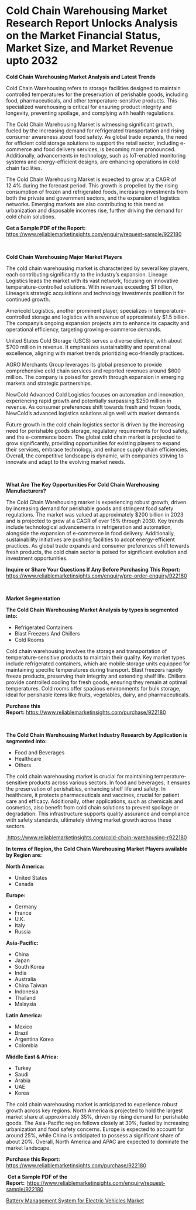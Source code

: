 <p><h1>Cold Chain Warehousing Market Research Report Unlocks Analysis on the Market Financial Status, Market Size, and Market Revenue upto 2032</h1></p><p><strong>Cold Chain Warehousing Market Analysis and Latest Trends</strong></p>
<p><p>Cold Chain Warehousing refers to storage facilities designed to maintain controlled temperatures for the preservation of perishable goods, including food, pharmaceuticals, and other temperature-sensitive products. This specialized warehousing is critical for ensuring product integrity and longevity, preventing spoilage, and complying with health regulations.</p><p>The Cold Chain Warehousing Market is witnessing significant growth, fueled by the increasing demand for refrigerated transportation and rising consumer awareness about food safety. As global trade expands, the need for efficient cold storage solutions to support the retail sector, including e-commerce and food delivery services, is becoming more pronounced. Additionally, advancements in technology, such as IoT-enabled monitoring systems and energy-efficient designs, are enhancing operations in cold chain facilities.</p><p>The Cold Chain Warehousing Market is expected to grow at a CAGR of 12.4% during the forecast period. This growth is propelled by the rising consumption of frozen and refrigerated foods, increasing investments from both the private and government sectors, and the expansion of logistics networks. Emerging markets are also contributing to this trend as urbanization and disposable incomes rise, further driving the demand for cold chain solutions.</p></p>
<p><strong>Get a Sample PDF of the Report:&nbsp;</strong> <a href="https://www.reliablemarketinsights.com/enquiry/request-sample/922180?utm_campaign=3015&utm_medium=2&utm_source=Github&utm_content=ia&utm_term=07032025&utm_id=cold-chain-warehousing">https://www.reliablemarketinsights.com/enquiry/request-sample/922180</a></p>
<p>&nbsp;</p>
<p><strong>Cold Chain Warehousing Major Market Players</strong></p>
<p><p>The cold chain warehousing market is characterized by several key players, each contributing significantly to the industry’s expansion. Lineage Logistics leads the market with its vast network, focusing on innovative temperature-controlled solutions. With revenues exceeding $1 billion, Lineage’s strategic acquisitions and technology investments position it for continued growth.</p><p>Americold Logistics, another prominent player, specializes in temperature-controlled storage and logistics with a revenue of approximately $1.5 billion. The company’s ongoing expansion projects aim to enhance its capacity and operational efficiency, targeting growing e-commerce demands.</p><p>United States Cold Storage (USCS) serves a diverse clientele, with about $700 million in revenue. It emphasizes sustainability and operational excellence, aligning with market trends prioritizing eco-friendly practices.</p><p>AGRO Merchants Group leverages its global presence to provide comprehensive cold chain services and reported revenues around $600 million. The company is poised for growth through expansion in emerging markets and strategic partnerships.</p><p>NewCold Advanced Cold Logistics focuses on automation and innovation, experiencing rapid growth and potentially surpassing $250 million in revenue. As consumer preferences shift towards fresh and frozen foods, NewCold’s advanced logistics solutions align well with market demands.</p><p>Future growth in the cold chain logistics sector is driven by the increasing need for perishable goods storage, regulatory requirements for food safety, and the e-commerce boom. The global cold chain market is projected to grow significantly, providing opportunities for existing players to expand their services, embrace technology, and enhance supply chain efficiencies. Overall, the competitive landscape is dynamic, with companies striving to innovate and adapt to the evolving market needs.</p></p>
<p>&nbsp;</p>
<p><strong>What Are The Key Opportunities For Cold Chain Warehousing Manufacturers?</strong></p>
<p><p>The Cold Chain Warehousing market is experiencing robust growth, driven by increasing demand for perishable goods and stringent food safety regulations. The market was valued at approximately $200 billion in 2023 and is projected to grow at a CAGR of over 15% through 2030. Key trends include technological advancements in refrigeration and automation, alongside the expansion of e-commerce in food delivery. Additionally, sustainability initiatives are pushing facilities to adopt energy-efficient practices. As global trade expands and consumer preferences shift towards fresh products, the cold chain sector is poised for significant evolution and investment opportunities.</p></p>
<p><strong>Inquire or Share Your Questions If Any Before Purchasing This Report:</strong> <a href="https://www.reliablemarketinsights.com/enquiry/pre-order-enquiry/922180?utm_campaign=3015&utm_medium=2&utm_source=Github&utm_content=ia&utm_term=07032025&utm_id=cold-chain-warehousing">https://www.reliablemarketinsights.com/enquiry/pre-order-enquiry/922180</a></p>
<p>&nbsp;</p>
<p><strong>Market Segmentation</strong></p>
<p><strong>The Cold Chain Warehousing Market Analysis by types is segmented into:</strong></p>
<p><ul><li>Refrigerated Containers</li><li>Blast Freezers And Chillers</li><li>Cold Rooms</li></ul></p>
<p><p>Cold chain warehousing involves the storage and transportation of temperature-sensitive products to maintain their quality. Key market types include refrigerated containers, which are mobile storage units equipped for maintaining specific temperatures during transport. Blast freezers rapidly freeze products, preserving their integrity and extending shelf life. Chillers provide controlled cooling for fresh goods, ensuring they remain at optimal temperatures. Cold rooms offer spacious environments for bulk storage, ideal for perishable items like fruits, vegetables, dairy, and pharmaceuticals.</p></p>
<p><strong>Purchase this Report:&nbsp;</strong><a href="https://www.reliablemarketinsights.com/purchase/922180?utm_campaign=3015&utm_medium=2&utm_source=Github&utm_content=ia&utm_term=07032025&utm_id=cold-chain-warehousing">https://www.reliablemarketinsights.com/purchase/922180</a></p>
<p>&nbsp;</p>
<p><strong>The Cold Chain Warehousing Market Industry Research by Application is segmented into:</strong></p>
<p><ul><li>Food and Beverages</li><li>Healthcare</li><li>Others</li></ul></p>
<p><p>The cold chain warehousing market is crucial for maintaining temperature-sensitive products across various sectors. In food and beverages, it ensures the preservation of perishables, enhancing shelf life and safety. In healthcare, it protects pharmaceuticals and vaccines, crucial for patient care and efficacy. Additionally, other applications, such as chemicals and cosmetics, also benefit from cold chain solutions to prevent spoilage or degradation. This infrastructure supports quality assurance and compliance with safety standards, ultimately driving market growth across these sectors.</p></p>
<p><a href="https://www.reliablemarketinsights.com/cold-chain-warehousing-r922180?utm_campaign=3015&utm_medium=2&utm_source=Github&utm_content=ia&utm_term=07032025&utm_id=cold-chain-warehousing">&nbsp;https://www.reliablemarketinsights.com/cold-chain-warehousing-r922180</a></p>
<p><strong>In terms of Region, the Cold Chain Warehousing Market Players available by Region are:</strong></p>
<p>
    <p> <strong> North America: </strong>
        <ul>
            <li>United States</li>
            <li>Canada</li>
        </ul>
        </p> 
    <p> <strong> Europe: </strong>
        <ul>
            <li>Germany</li>
            <li>France</li>
            <li>U.K.</li>
            <li>Italy</li>
            <li>Russia</li>
        </ul>
        </p> 
    <p> <strong> Asia-Pacific: </strong>
        <ul>
            <li>China</li>
            <li>Japan</li>
            <li>South Korea</li>
            <li>India</li>
            <li>Australia</li>
            <li>China Taiwan</li>
            <li>Indonesia</li>
            <li>Thailand</li>
            <li>Malaysia</li>
        </ul>
        </p> 
    <p> <strong> Latin America: </strong>
        <ul>
            <li>Mexico</li>
            <li>Brazil</li>
            <li>Argentina Korea</li>
            <li>Colombia</li>
        </ul>
        </p> 
    <p> <strong> Middle East & Africa: </strong>
        <ul>
            <li>Turkey</li>
            <li>Saudi</li>
            <li>Arabia</li>
            <li>UAE</li>
            <li>Korea</li>
        </ul>
    </p>
    </p>
<p><p>The cold chain warehousing market is anticipated to experience robust growth across key regions. North America is projected to hold the largest market share at approximately 35%, driven by rising demand for perishable goods. The Asia-Pacific region follows closely at 30%, fueled by increasing urbanization and food safety concerns. Europe is expected to account for around 25%, while China is anticipated to possess a significant share of about 20%. Overall, North America and APAC are expected to dominate the market landscape.</p></p>
<p><strong>Purchase this Report: </strong><a href="https://www.reliablemarketinsights.com/purchase/922180?utm_campaign=3015&utm_medium=2&utm_source=Github&utm_content=ia&utm_term=07032025&utm_id=cold-chain-warehousing">https://www.reliablemarketinsights.com/purchase/922180</a></p>
<p>&nbsp;<strong>Get a Sample PDF of the Report:&nbsp;&nbsp;</strong><a href="https://www.reliablemarketinsights.com/enquiry/request-sample/922180?utm_campaign=3015&utm_medium=2&utm_source=Github&utm_content=ia&utm_term=07032025&utm_id=cold-chain-warehousing">https://www.reliablemarketinsights.com/enquiry/request-sample/922180</a></p>
<p><strong></strong></p>
<p><p><a href="https://github.com/jenithschijf/Market-Research-Report-List-1/blob/main/battery-management-system-for-electric-vehicles-market.md?utm_campaign=3015&utm_medium=2&utm_source=Github&utm_content=ia&utm_term=07032025&utm_id=cold-chain-warehousing">Battery Management System for Electric Vehicles Market</a></p></p>